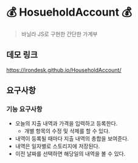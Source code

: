 # 💰 HosueholdAccount 💰
 > 바닐라 JS로 구현한 간단한 가계부

## 데모 링크
https://irondesk.github.io/HouseholdAccount/

## 요구사항
 ### 기능 요구사항
 * 오늘의 지출 내역과 가격을 입력하고 등록한다.
   * 개별 항목의 수정 및 삭제를 할 수 있다.
 * 내역이 등록될 때마다 지출 내역의 총합을 보여준다.
 * 내역은 일자별로 스토리지에 저장된다.
 * 이전 날짜를 선택하면 해당일의 내역을 볼 수 있다.
